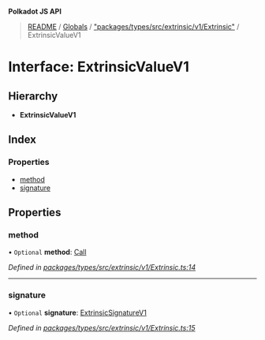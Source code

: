 **Polkadot JS API**

> [README](../README.md) / [Globals](../globals.md) / ["packages/types/src/extrinsic/v1/Extrinsic"](../modules/_packages_types_src_extrinsic_v1_extrinsic_.md) / ExtrinsicValueV1

# Interface: ExtrinsicValueV1

## Hierarchy

* **ExtrinsicValueV1**

## Index

### Properties

* [method](_packages_types_src_extrinsic_v1_extrinsic_.extrinsicvaluev1.md#method)
* [signature](_packages_types_src_extrinsic_v1_extrinsic_.extrinsicvaluev1.md#signature)

## Properties

### method

• `Optional` **method**: [Call](../classes/_packages_types_src_generic_call_.call.md)

*Defined in [packages/types/src/extrinsic/v1/Extrinsic.ts:14](https://github.com/polkadot-js/api/blob/c6bc664f8/packages/types/src/extrinsic/v1/Extrinsic.ts#L14)*

___

### signature

• `Optional` **signature**: [ExtrinsicSignatureV1](../classes/_packages_types_src_extrinsic_v1_extrinsicsignature_.extrinsicsignaturev1.md)

*Defined in [packages/types/src/extrinsic/v1/Extrinsic.ts:15](https://github.com/polkadot-js/api/blob/c6bc664f8/packages/types/src/extrinsic/v1/Extrinsic.ts#L15)*
